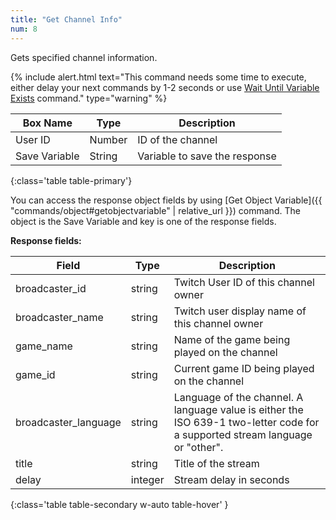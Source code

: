 ```yaml
---
title: "Get Channel Info"
num: 8
---
```


Gets specified channel information.

{% include alert.html text="This command needs some time to execute, either delay your next commands by 1-2 seconds or use <a href='/docs2/commands/wait#waituntilvariableexists'>Wait Until Variable Exists</a> command." type="warning" %} 

| Box Name | Type | Description | 
|-------|--------|--------
|User ID|Number|ID of the channel
|Save Variable|String|Variable to save the response
{:class='table table-primary'}

You can access the response object fields by using [Get Object Variable]({{ "commands/object#getobjectvariable" | relative_url }}) command. The object is the Save Variable and key is one of the response fields.


**Response fields:**

| Field | Type| Description| 
|-------|--------|--------
|broadcaster_id|	string	|Twitch User ID of this channel owner
|broadcaster_name|	string|	Twitch user display name of this channel owner
|game_name|	string|	Name of the game being played on the channel
|game_id|	string|	Current game ID being played on the channel
|broadcaster_language|	string|	Language of the channel. A language value is either the ISO 639-1 two-letter code for a supported stream language or "other".
|title|	string|	Title of the stream
|delay	|integer|	Stream delay in seconds
{:class='table table-secondary w-auto table-hover' }











